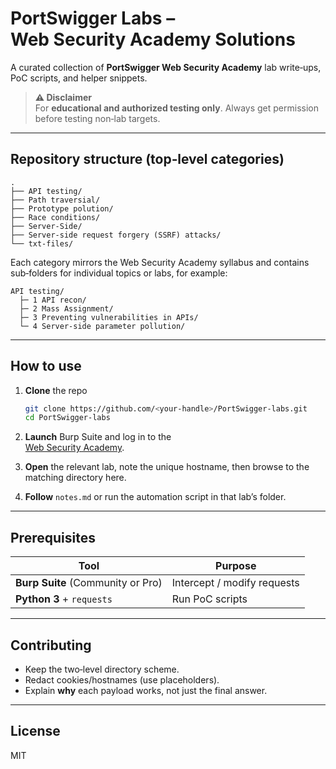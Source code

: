 # PortSwigger Labs – Web Security Academy Solutions

A curated collection of **PortSwigger Web Security Academy** lab write‑ups, PoC scripts, and helper snippets.

> **⚠️  Disclaimer**  
> For **educational and authorized testing only**. Always get permission before testing non‑lab targets.

---

## Repository structure (top‑level categories)

```
.
├── API testing/
├── Path traversial/
├── Prototype polution/
├── Race conditions/
├── Server-Side/
├── Server-side request forgery (SSRF) attacks/
└── txt-files/
```

Each category mirrors the Web Security Academy syllabus and contains sub‑folders for individual topics or labs, for example:

```
API testing/
  ├─ 1 API recon/
  ├─ 2 Mass Assignment/
  ├─ 3 Preventing vulnerabilities in APIs/
  └─ 4 Server-side parameter pollution/
```

---

## How to use

1. **Clone** the repo  
   ```bash
   git clone https://github.com/<your‑handle>/PortSwigger-labs.git
   cd PortSwigger-labs
   ```

2. **Launch** Burp Suite and log in to the  
   [Web Security Academy](https://portswigger.net/web-security).

3. **Open** the relevant lab, note the unique hostname, then browse to the matching directory here.

4. **Follow** `notes.md` or run the automation script in that lab’s folder.

---

## Prerequisites

| Tool | Purpose |
|------|---------|
| **Burp Suite** (Community or Pro) | Intercept / modify requests |
| **Python 3** + `requests` | Run PoC scripts |

---

## Contributing

* Keep the two‑level directory scheme.  
* Redact cookies/hostnames (use placeholders).  
* Explain **why** each payload works, not just the final answer.

---

## License

MIT
